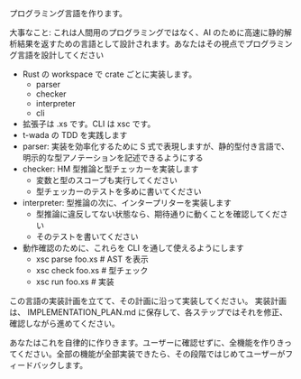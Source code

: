 プログラミング言語を作ります。

大事なこと: これは人間用のプログラミングではなく、AI のために高速に静的解析結果を返すための言語として設計されます。あなたはその視点でプログラミング言語を設計してください

- Rust の workspace で crate ごとに実装します。
  - parser
  - checker
  - interpreter
  - cli
- 拡張子は .xs です。CLI は xsc です。
- t-wada の TDD を実践します
- parser: 実装を効率化するために S 式で表現しますが、静的型付き言語で、明示的な型アノテーションを記述できるようにする
- checker: HM 型推論と型チェッカーを実装します
  - 変数と型のスコープも実行してください
  - 型チェッカーのテストを多めに書いてください
- interpreter: 型推論の次に、インタープリターを実装します
  - 型推論に違反してない状態なら、期待通りに動くことを確認してください
  - そのテストを書いてください
- 動作確認のために、これらを CLI を通して使えるようにします
  - xsc parse foo.xs # AST を表示
  - xsc check foo.xs # 型チェック
  - xsc run foo.xs # 実装

この言語の実装計画を立てて、その計画に沿って実装してください。
実装計画は、 IMPLEMENTATION_PLAN.md に保存して、各ステップではそれを修正、確認しながら進めてください。

あなたはこれを自律的に作りきます。ユーザーに確認せずに、全機能を作りきってください。全部の機能が全部実装できたら、その段階ではじめてユーザーがフィードバックします。
